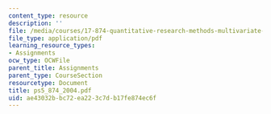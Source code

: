 ```yaml
---
content_type: resource
description: ''
file: /media/courses/17-874-quantitative-research-methods-multivariate-spring-2004/ae43032bbc72ea223c7db17fe874ec6f_ps5_874_2004.pdf
file_type: application/pdf
learning_resource_types:
- Assignments
ocw_type: OCWFile
parent_title: Assignments
parent_type: CourseSection
resourcetype: Document
title: ps5_874_2004.pdf
uid: ae43032b-bc72-ea22-3c7d-b17fe874ec6f
---
```

